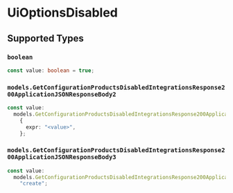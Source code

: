 # UiOptionsDisabled


## Supported Types

### `boolean`

```typescript
const value: boolean = true;
```

### `models.GetConfigurationProductsDisabledIntegrationsResponse200ApplicationJSONResponseBody2`

```typescript
const value:
  models.GetConfigurationProductsDisabledIntegrationsResponse200ApplicationJSONResponseBody2 =
    {
      expr: "<value>",
    };
```

### `models.GetConfigurationProductsDisabledIntegrationsResponse200ApplicationJSONResponseBody3`

```typescript
const value:
  models.GetConfigurationProductsDisabledIntegrationsResponse200ApplicationJSONResponseBody3 =
    "create";
```

